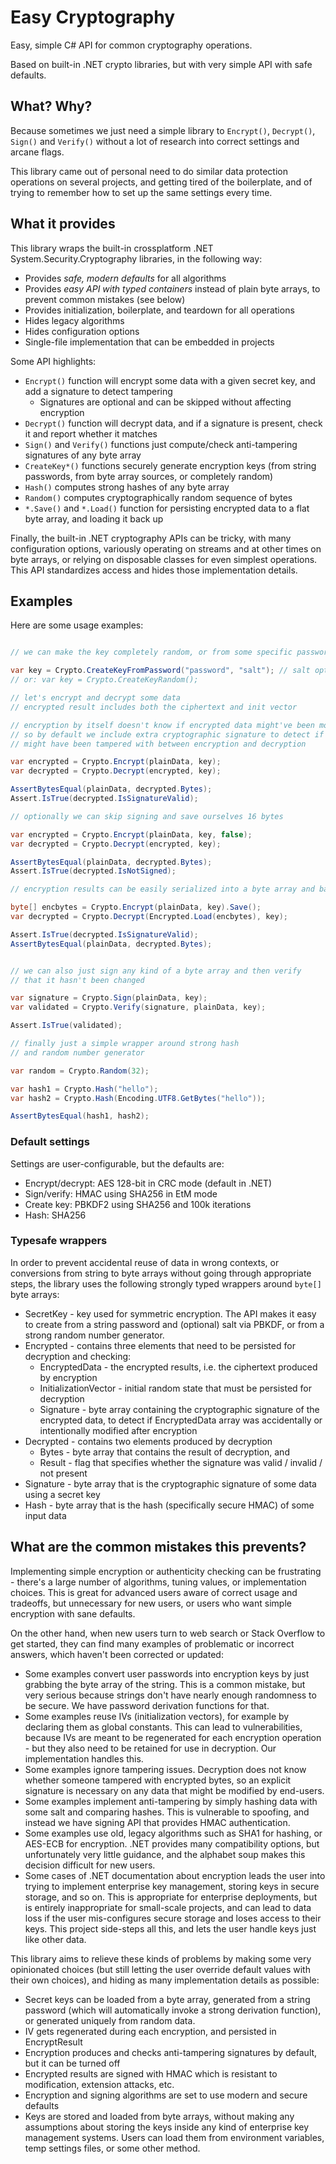 # Easy Cryptography

Easy, simple C# API for common cryptography operations. 

Based on built-in .NET crypto libraries, but with very simple API with safe defaults.



## What? Why?

Because sometimes we just need a simple library to `Encrypt()`, `Decrypt()`, `Sign()` and `Verify()` 
without a lot of research into correct settings and arcane flags.

This library came out of personal need to do similar data protection operations on several projects,
and getting tired of the boilerplate, and of trying to remember how to set up the same settings every time.




## What it provides

This library wraps the built-in crossplatform .NET System.Security.Cryptography libraries, in the following way:

  * Provides *safe, modern defaults* for all algorithms
  * Provides *easy API with typed containers* instead of plain byte arrays, to prevent common mistakes (see below)
  * Provides initialization, boilerplate, and teardown for all operations
  * Hides legacy algorithms 
  * Hides configuration options
  * Single-file implementation that can be embedded in projects

Some API highlights:

  * `Encrypt()` function will encrypt some data with a given secret key, and add a signature to detect tampering
    * Signatures are optional and can be skipped without affecting encryption
  * `Decrypt()` function will decrypt data, and if a signature is present, check it and report whether it matches
  * `Sign()` and `Verify()` functions just compute/check anti-tampering signatures of any byte array
  * `CreateKey*()` functions securely generate encryption keys (from string passwords, from byte array sources,
    or completely random)
  * `Hash()` computes strong hashes of any byte array 
  * `Random()` computes cryptographically random sequence of bytes
  * `*.Save()` and `*.Load()` function for persisting encrypted data to a flat byte array, and loading it back up

Finally, the built-in .NET cryptography APIs can be tricky, with many configuration options, variously operating on streams
and at other times on byte arrays, or relying on disposable classes for even simplest operations.
This API standardizes access and hides those implementation details.


## Examples

Here are some usage examples:

```csharp

// we can make the key completely random, or from some specific password

var key = Crypto.CreateKeyFromPassword("password", "salt"); // salt optional
// or: var key = Crypto.CreateKeyRandom();

// let's encrypt and decrypt some data
// encrypted result includes both the ciphertext and init vector

// encryption by itself doesn't know if encrypted data might've been modified,
// so by default we include extra cryptographic signature to detect if data
// might have been tampered with between encryption and decryption

var encrypted = Crypto.Encrypt(plainData, key);
var decrypted = Crypto.Decrypt(encrypted, key);

AssertBytesEqual(plainData, decrypted.Bytes);
Assert.IsTrue(decrypted.IsSignatureValid);

// optionally we can skip signing and save ourselves 16 bytes 

var encrypted = Crypto.Encrypt(plainData, key, false);
var decrypted = Crypto.Decrypt(encrypted, key);

AssertBytesEqual(plainData, decrypted.Bytes);
Assert.IsTrue(decrypted.IsNotSigned);

// encryption results can be easily serialized into a byte array and back

byte[] encbytes = Crypto.Encrypt(plainData, key).Save();
var decrypted = Crypto.Decrypt(Encrypted.Load(encbytes), key);

Assert.IsTrue(decrypted.IsSignatureValid);
AssertBytesEqual(plainData, decrypted.Bytes);


// we can also just sign any kind of a byte array and then verify
// that it hasn't been changed

var signature = Crypto.Sign(plainData, key);
var validated = Crypto.Verify(signature, plainData, key);

Assert.IsTrue(validated);

// finally just a simple wrapper around strong hash 
// and random number generator

var random = Crypto.Random(32);

var hash1 = Crypto.Hash("hello");
var hash2 = Crypto.Hash(Encoding.UTF8.GetBytes("hello"));

AssertBytesEqual(hash1, hash2);
```

### Default settings

Settings are user-configurable, but the defaults are:
  * Encrypt/decrypt: AES 128-bit in CRC mode (default in .NET)
  * Sign/verify: HMAC using SHA256 in EtM mode
  * Create key: PBKDF2 using SHA256 and 100k iterations
  * Hash: SHA256


### Typesafe wrappers

In order to prevent accidental reuse of data in wrong contexts, or conversions
from string to byte arrays without going through appropriate steps, the library
uses the following strongly typed wrappers around `byte[]` byte arrays:
  * SecretKey - key used for symmetric encryption. The API makes it easy to create from a string
    password and (optional) salt via PBKDF, or from a strong random number generator.
  * Encrypted - contains three elements that need to be persisted for decryption and checking:
    * EncryptedData - the encrypted results, i.e. the ciphertext produced by encryption
    * InitializationVector - initial random state that must be persisted for decryption 
    * Signature - byte array containing the cryptographic signature of the encrypted data,
      to detect if EncryptedData array was accidentally or intentionally modified after encryption
  * Decrypted - contains two elements produced by decryption
    * Bytes - byte array that contains the result of decryption, and
    * Result - flag that specifies whether the signature was valid / invalid / not present
  * Signature - byte array that is the cryptographic signature of some data using a secret key
  * Hash - byte array that is the hash (specifically secure HMAC) of some input data




## What are the common mistakes this prevents?

Implementing simple encryption or authenticity checking can be frustrating - there's a large number
of algorithms, tuning values, or implementation choices. This is great for advanced users aware of 
correct usage and tradeoffs, but unnecessary for new users, or users who want simple encryption with sane defaults.

On the other hand, when new users turn to web search or Stack Overflow to get started,
they can find many examples of problematic or incorrect answers, which haven't been
corrected or updated:

  * Some examples convert user passwords into encryption keys by just grabbing the byte array of the string. 
    This is a common mistake, but very serious because strings don't have nearly enough randomness to be secure. 
    We have password derivation functions for that.
  * Some examples reuse IVs (initialization vectors), for example by declaring them as global constants.
    This can lead to vulnerabilities, because IVs are meant to be regenerated for each encryption operation -
    but they also need to be retained for use in decryption. Our implementation handles this.
  * Some examples ignore tampering issues. Decryption does not know whether someone tampered with encrypted bytes,
    so an explicit signature is necessary on any data that might be modified by end-users.
  * Some examples implement anti-tampering by simply hashing data with some salt and comparing hashes. 
    This is vulnerable to spoofing, and instead we have signing API that provides HMAC authentication.
  * Some examples use old, legacy algorithms such as SHA1 for hashing, or AES-ECB for encryption. 
    .NET provides many compatibility options, but unfortunately very little guidance, 
    and the alphabet soup makes this decision difficult for new users.
  * Some cases of .NET documentation about encryption leads the user into trying to implement enterprise key management,
    storing keys in secure storage, and so on. This is appropriate for enterprise deployments, but is entirely
    inappropriate for small-scale projects, and can lead to data loss if the user mis-configures secure storage
    and loses access to their keys. This project side-steps all this, and lets the user handle keys just like other data.

This library aims to relieve these kinds of problems by making some very opinionated choices
(but still letting the user override default values with their own choices), 
and hiding as many implementation details as possible:

  * Secret keys can be loaded from a byte array, generated from a string password (which will automatically 
    invoke a strong derivation function), or generated uniquely from random data.
  * IV gets regenerated during each encryption, and persisted in EncryptResult
  * Encryption produces and checks anti-tampering signatures by default, but it can be turned off
  * Encrypted results are signed with HMAC which is resistant to modification, extension attacks, etc.
  * Encryption and signing algorithms are set to use modern and secure defaults
  * Keys are stored and loaded from byte arrays, without making any assumptions about 
    storing the keys inside any kind of enterprise key management systems.
    Users can load them from environment variables, temp settings files, or some other method.



